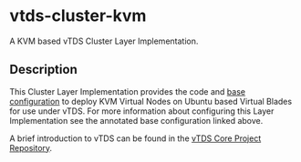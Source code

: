 # vtds-cluster-kvm

A KVM based vTDS Cluster Layer Implementation.

## Description

This Cluster Layer Implementation provides the code and
[base configuration](https://github.com/Cray-HPE/vtds-cluster-kvm/blob/main/vtds_cluster_kvm/private/config/config.yaml)
to deploy KVM Virtual Nodes on Ubuntu based Virtual Blades for use under
vTDS. For more information about configuring this Layer Implementation
see the annotated base configuration linked above.

A brief introduction to vTDS can be found in the [vTDS Core Project
Repository](https://github.com/Cray-HPE/vtds-core/blob/main/README.md).
